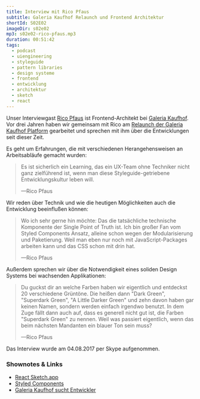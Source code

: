 ```yaml
---
title: Interview mit Rico Pfaus
subtitle: Galeria Kaufhof Relaunch und Frontend Architektur
shortId: S02E02
imageDir: s02e02
mp3: s02e02-rico-pfaus.mp3
duration: 00:51:42
tags:
  - podcast
  - uiengineering
  - styleguide
  - pattern libraries
  - design systeme
  - frontend
  - entwicklung
  - architektur
  - sketch
  - react
---
```


Unser Interviewgast [Rico Pfaus](https://github.com/ryx) ist Frontend-Architekt bei [Galeria Kaufhof](https://www.galeria-kaufhof.de/).
Vor drei Jahren haben wir gemeinsam mit Rico am [Relaunch der Galeria Kaufhof Platform](https://galeria-kaufhof.github.io/general/2014/09/20/jump-ein-technologiesprung-bei-galeria-kaufhof) gearbeitet und sprechen mit ihm über die Entwicklungen seit dieser Zeit.

<!-- more -->

Es geht um Erfahrungen, die mit verschiedenen Herangehensweisen an Arbeitsabläufe gemacht wurden:

> Es ist sicherlich ein Learning, das ein UX-Team ohne Techniker nicht ganz zielführend ist, wenn man diese Styleguide-getriebene Entwicklungskultur leben will.
><footer>&mdash;Rico Pfaus</footer>

Wir reden über Technik und wie die heutigen Möglichkeiten auch die Entwicklung beeinflußen können:

> Wo ich sehr gerne hin möchte: Das die tatsächliche technische Komponente der Single Point of Truth ist.
> Ich bin großer Fan vom Styled Components Ansatz, alleine schon wegen der Modularisierung und Paketierung.
> Weil man eben nur noch mit JavaScript-Packages arbeiten kann und das CSS schon mit drin hat.
><footer>&mdash;Rico Pfaus</footer>

Außerdem sprechen wir über die Notwendigkeit eines soliden Design Systems bei wachsenden Applikationen:

> Du guckst dir an welche Farben haben wir eigentlich und entdeckst 20 verschiedene Grüntöne.
> Die heißen dann "Dark Green", "Superdark Green", "A Little Darker Green" und zehn davon haben gar keinen Namen, sondern werden einfach irgendwo benutzt.
> In dem Zuge fällt dann auch auf, dass es generell nicht gut ist, die Farben "Superdark Green" zu nennen.
> Weil was passiert eigentlich, wenn das beim nächsten Mandanten ein blauer Ton sein muss?
><footer>&mdash;Rico Pfaus</footer>

Das Interview wurde am 04.08.2017 per Skype aufgenommen.

### Shownotes & Links

- [React Sketch.app](http://airbnb.io/react-sketchapp/)
- [Styled Components](https://www.styled-components.com/)
- [Galeria Kaufhof sucht Entwickler](https://www.galeria-kaufhof.de/unternehmen/karriere/jobs/stellenangebote.html)

